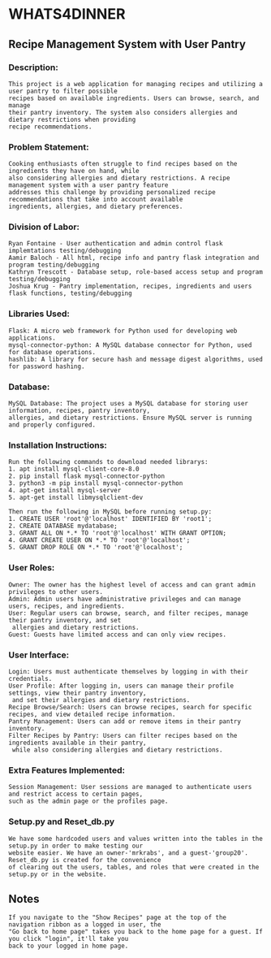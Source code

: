 # WHATS4DINNER 
## Recipe Management System with User Pantry

### Description:
    This project is a web application for managing recipes and utilizing a user pantry to filter possible 
    recipes based on available ingredients. Users can browse, search, and manage 
    their pantry inventory. The system also considers allergies and dietary restrictions when providing
    recipe recommendations.

### Problem Statement:
    Cooking enthusiasts often struggle to find recipes based on the ingredients they have on hand, while 
    also considering allergies and dietary restrictions. A recipe management system with a user pantry feature 
    addresses this challenge by providing personalized recipe recommendations that take into account available
    ingredients, allergies, and dietary preferences.

### Division of Labor:
    Ryan Fontaine - User authentication and admin control flask implemtations testing/debugging 
    Aamir Baloch - All html, recipe info and pantry flask integration and program testing/debugging
    Kathryn Trescott - Database setup, role-based access setup and program testing/debugging
    Joshua Krug - Pantry implementation, recipes, ingredients and users flask functions, testing/debugging
    
### Libraries Used:
    Flask: A micro web framework for Python used for developing web applications.
    mysql-connector-python: A MySQL database connector for Python, used for database operations.
    hashlib: A library for secure hash and message digest algorithms, used for password hashing.

### Database:
    MySQL Database: The project uses a MySQL database for storing user information, recipes, pantry inventory,
    allergies, and dietary restrictions. Ensure MySQL server is running and properly configured.

### Installation Instructions:
    Run the following commands to download needed librarys:
    1. apt install mysql-client-core-8.0
    2. pip install flask mysql-connector-python
    3. python3 -m pip install mysql-connector-python
    4. apt-get install mysql-server
    5. apt-get install libmysqlclient-dev

    Then run the following in MySQL before running setup.py:
    1. CREATE USER 'root'@'localhost' IDENTIFIED BY 'root1';
    2. CREATE DATABASE mydatabase;
    3. GRANT ALL ON *.* TO 'root'@'localhost' WITH GRANT OPTION;
    4. GRANT CREATE USER ON *.* TO 'root'@'localhost';
    5. GRANT DROP ROLE ON *.* TO 'root'@'localhost';
    
### User Roles:
    Owner: The owner has the highest level of access and can grant admin privileges to other users.
    Admin: Admin users have administrative privileges and can manage users, recipes, and ingredients.
    User: Regular users can browse, search, and filter recipes, manage their pantry inventory, and set 
     allergies and dietary restrictions.
    Guest: Guests have limited access and can only view recipes.
    
### User Interface:
    Login: Users must authenticate themselves by logging in with their credentials.
    User Profile: After logging in, users can manage their profile settings, view their pantry inventory, 
     and set their allergies and dietary restrictions.
    Recipe Browse/Search: Users can browse recipes, search for specific recipes, and view detailed recipe information.
    Pantry Management: Users can add or remove items in their pantry inventory.
    Filter Recipes by Pantry: Users can filter recipes based on the ingredients available in their pantry, 
     while also considering allergies and dietary restrictions.
     
### Extra Features Implemented:
    Session Management: User sessions are managed to authenticate users and restrict access to certain pages,
    such as the admin page or the profiles page.
    
### Setup.py and Reset_db.py
    We have some hardcoded users and values written into the tables in the setup.py in order to make testing our 
    website easier. We have an owner-'mrkrabs', and a guest-'group20'. Reset_db.py is created for the convenience 
    of clearing out the users, tables, and roles that were created in the setup.py or in the website.
    
## Notes 
    If you navigate to the "Show Recipes" page at the top of the navigation ribbon as a logged in user, the 
    "Go back to home page" takes you back to the home page for a guest. If you click "login", it'll take you 
    back to your logged in home page.
    
